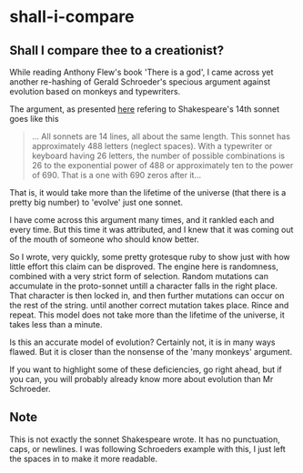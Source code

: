 shall-i-compare
===============

Shall I compare thee to a creationist?
--------------------------------------

While reading Anthony Flew's book 'There is a god', I came across yet another re-hashing of
Gerald Schroeder's specious argument against evolution based on monkeys and typewriters.

The argument, as presented [here](http://www.geraldschroeder.com/ScientificMyths.aspx) refering
to Shakespeare's 14th sonnet goes like this

> ... All sonnets are 14 lines, all about the same length. This sonnet has approximately 488 letters
> (neglect spaces). With a typewriter or keyboard having 26 letters, the number of possible
> combinations is 26 to the exponential power of 488 or approximately ten to the power of 690.
> That is a one with 690 zeros after it...

That is, it would take more than the lifetime of the universe (that there is a pretty big number)
to 'evolve' just one sonnet.

I have come across this argument many times, and it rankled each and every time. But this time
it was attributed, and I knew that it was coming out of the mouth of someone who should know better.

So I wrote, very quickly, some pretty grotesque ruby to show just with how little
effort this claim can be disproved.  The engine here is randomness, combined with a very strict form
of selection. Random mutations can accumulate in the proto-sonnet untill a character falls in the right
place. That character is then locked in, and then further mutations can occur on the rest of the string.
until another correct mutation takes place. Rince and repeat. This model does not take more than the
lifetime of the universe, it takes less than a minute.

Is this an accurate model of evolution? Certainly not, it is in many ways flawed.  But it is closer
than the nonsense of the 'many monkeys' argument.

If you want to highlight some of these deficiencies, go right ahead, but if you can, you will
probably already know more about evolution than Mr Schroeder.

Note
----

This is not exactly the sonnet Shakespeare wrote. It has no punctuation, caps, or newlines. I was
following Schroeders example with this, I just left the spaces in to make it more readable. 

